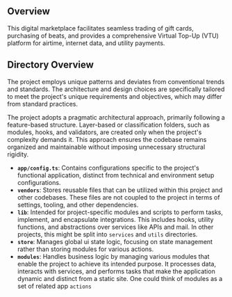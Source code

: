 ## Overview

This digital marketplace facilitates seamless trading of gift cards, purchasing of beats, and provides a comprehensive Virtual Top-Up (VTU) platform for airtime, internet data, and utility payments.

## Directory Overview

The project employs unique patterns and deviates from conventional trends and standards. The architecture and design choices are specifically tailored to meet the project's unique requirements and objectives, which may differ from standard practices.

<p>
The project adopts a pragmatic architectural approach, primarily following a feature-based structure. Layer-based or classification folders, such as modules, hooks, and validators, are created only when the project's complexity demands it. This approach ensures the codebase remains organized and maintainable without imposing unnecessary structural rigidity.
</p>

- **`app/config.ts`**: Contains configurations specific to the project's functional application, distinct from technical and environment setup configurations.
- **`vendors`**: Stores reusable files that can be utilized within this project and other codebases. These files are not coupled to the project in terms of settings, tooling, and other dependencies.
- **`lib`**: Intended for project-specific modules and scripts to perform tasks, implement, and encapsulate integrations. This includes hooks, utility functions, and abstractions over services like APIs and mail. In other projects, this might be split into `services` and `utils` directories.
- **`store`**: Manages global ui state logic, focusing on state management rather than storing modules for various actions.
- **`modules`**: Handles business logic by managing various modules that enable the project to achieve its intended purpose. It processes data, interacts with services, and performs tasks that make the application dynamic and distinct from a static site. One could think of modules as a set of related app `actions`

